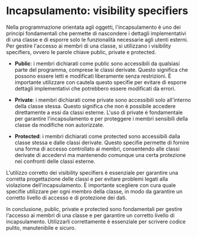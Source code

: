 # Incapsulamento: visibility specifiers

Nella programmazione orientata agli oggetti, l'incapsulamento è uno dei principi fondamentali che permette di nascondere i dettagli implementativi di una classe e di esporre solo le funzionalità necessarie agli utenti esterni. Per gestire l'accesso ai membri di una classe, si utilizzano i visibility specifiers, ovvero le parole chiave public, private e protected.

- **Public**: i membri dichiarati come public sono accessibili da qualsiasi parte del programma, comprese le classi derivate. Questo significa che possono essere letti e modificati liberamente senza restrizioni. È importante utilizzare con cautela questo specifie per evitare di esporre dettagli implementativi che potrebbero essere modificati da errori.

- **Private**: i membri dichiarati come private sono accessibili solo all'interno della classe stessa. Questo significa che non è possibile accedere direttamente a essi da classi esterne. L'uso di private è fondamentale per garantire l'incapsulamento e per proteggere i membri sensibili della classe da modifiche non autorizzate.

- **Protected**: i membri dichiarati come protected sono accessibili dalla classe stessa e dalle classi derivate. Questo specifie permette di fornire una forma di accesso controllato ai membri, consentendo alle classi derivate di accedervi ma mantenendo comunque una certa protezione nei confronti delle classi esterne.

L'utilizzo corretto dei visibility specifiers è essenziale per garantire una corretta progettazione delle classi e per evitare problemi legati alla violazione dell'incapsulamento. È importante scegliere con cura quale specifie utilizzare per ogni membro della classe, in modo da garantire un corretto livello di accesso e di protezione dei dati.

In conclusione, public, private e protected sono fondamentali per gestire l'accesso ai membri di una classe e per garantire un corretto livello di incapsulamento. Utilizzarli correttamente è essenziale per scrivere codice pulito, manutenibile e sicuro.